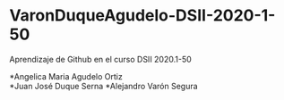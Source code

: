 # VaronDuqueAgudelo-DSII-2020-1-50

Aprendizaje de Github en el curso DSII 2020.1-50

*Angelica Maria Agudelo Ortiz  
*Juan José Duque Serna
*Alejandro Varón Segura


